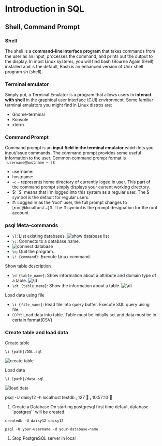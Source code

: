 # Introduction in SQL

## Shell, Command Prompt

### Shell
The shell is a **command-line interface program** that takes commands from the user as an input, processes the command, and prints out the output to the display. In most Linux systems, you will find bash (Bourne Again SHell) installed and is the default, Bash is an enhanced version of Unix shell program sh (shell).

### Terminal emulator
Simply put, a Terminal Emulator is a program that allows users to **interact with shell** in the graphical user interface (GUI) environment. 
Some familiar terminal emulators you might find in Linux distros are:

- Gnome-terminal
- Konsole
- xterm

### Command Prompt
Command prompt is an **input field in the terminal emulator** which lets you input/issue commands. The command prompt provides some useful information to the user. Common command prompt format is `[username@hostname ~ ]$`

- username:
- hostname:
- ~: `~` represents home directory of currently loged in user. This part of the command prompt simply displays your current working directory.
- $: `$` means that I'm logged into this system as a regular user. The $ symbol is the default for regular users.
- #: Logged in as the 'root' user, the full prompt changes to [root@localhost ~]#. The # symbol is the prompt designation for the root account.


### psql Meta-commands

- `\l`: List existing databases.
  ![show database list](/TIL/X/Screenshot%20from%202023-09-05%2018-41-49.png)
- `\c`: Connects to a database name.
- ![connect database](/TIL/X/Screenshot%20from%202023-09-05%2018-43-39.png)
- `\q`: Quit the program.
- `\! {command}`: Execute Linux command.

Show table description
- `\d {table_name}`: Show information about a attribute and domain type of a table.
![\d](/TIL/X/Screenshot%20from%202023-09-05%2022-02-56.png)
- `\dt {table_name}`: Show the information about a table.
![\dt](/TIL/X/Screenshot%20from%202023-09-05%2022-02-47.png)

Load data using file
- `\i {file_name}`: Read file into query buffer. Execute SQL query uisng file.
- `COPY`: Load data into table. Table must be initially set and data must be in certain format(CSV)



### Create table and load data

Create table
```
\i {path}/DDL.sql
```
![create table](/TIL/X/Screenshot%20from%202023-09-05%2019-16-24.png)

Load data
```
\i {path}/data.sql
```
![load data](/TIL/X/Screenshot%20from%202023-09-05%2019-21-27.png)



psql -U daisy12 -h localhost testdb                                                      127 ✘  10:57:10  

1. Create a Database
On starting postgresql first time default database `postgres`` will be created.
```
createdb -U daisy12 daisy12
```

```
psql -U your-username -d your-database-name
```

1. Stop PostgreSQL server in local
